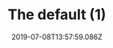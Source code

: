 ---
title: The default (1)
date: 2019-07-08T13:57:59.086Z
year: 2019
tags:
  - painting
  - theDefault
coverImage: /images/uploads/iriée_zamble-the_default-01.jpg
material: Acrylic on canvas
dimensions: 50 x 35 cm
---